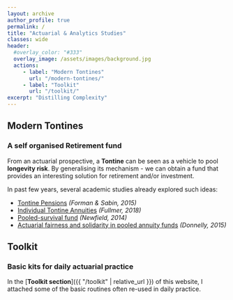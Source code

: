 ```yaml
---
layout: archive
author_profile: true
permalink: /
title: "Actuarial & Analytics Studies"
classes: wide
header:
  #overlay_color: "#333"
  overlay_image: /assets/images/background.jpg
  actions:
     - label: "Modern Tontines"
       url: "/modern-tontines/"
     - label: "Toolkit"
       url: "/toolkit/"
excerpt: "Distilling Complexity"
---
```


## Modern Tontines
### A self organised Retirement fund

From an actuarial prospective, a **Tontine** can be seen as a vehicle to pool **longevity risk**.
By generalising its mechanism - we can obtain a fund that provides an interesting solution for retirement and/or investment.

In past few years, several academic studies already explored such ideas:
* [Tontine Pensions](https://scholarship.law.upenn.edu/penn_law_review/vol163/iss3/3/) *(Forman & Sabin, 2015)*
* [Individual Tontine Annuities](https://ssrn.com/abstract=3217551) *(Fullmer, 2018)*
* [Pooled-survival fund](https://www.actuaries.asn.au/Library/Events/FSF/2014/NewfieldPostRetirementPaper140505.pdf) *(Newfield, 2014)*
* [Actuarial fairness and solidarity in pooled annuity funds](https://arxiv.org/abs/1311.5120) *(Donnelly, 2015)*



## Toolkit

### Basic kits for daily actuarial practice

In the [**Toolkit section**]({{ "/toolkit" | relative_url }}) of this website, I attached some of the basic routines often re-used in daily practice.

